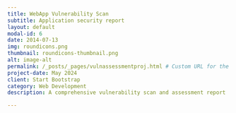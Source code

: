 ```yaml
---
title: WebApp Vulnerability Scan
subtitle: Application security report 
layout: default
modal-id: 6
date: 2014-07-13
img: roundicons.png
thumbnail: roundicons-thumbnail.png
alt: image-alt
permalink: /_posts/_pages/vulnassessmentproj.html # Custom URL for the post
project-date: May 2024
client: Start Bootstrap  
category: Web Development
description: A comprehensive vulnerability scan and assessment report

---
```

